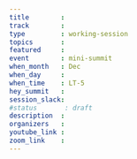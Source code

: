 ```yaml
---
title        :
track        :
type         : working-session
topics       :
featured     :
event        : mini-summit
when_month   : Dec
when_day     :
when_time    : LT-5
hey_summit   :
session_slack:
#status       : draft
description  :
organizers   :
youtube_link :
zoom_link    :
---
```



